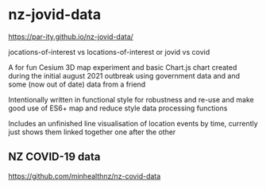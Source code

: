 # nz-jovid-data

https://par-ity.github.io/nz-jovid-data/

jocations-of-interest vs locations-of-interest or jovid vs covid

A for fun Cesium 3D map experiment and basic Chart.js chart created during the initial august 2021 outbreak using government data and and some (now out of date) data from a friend

Intentionally written in functional style for robustness and re-use and make good use of ES6+ map and reduce style data processing functions

Includes an unfinished line visualisation of location events by time, currently just shows them linked together one after the other

## NZ COVID-19 data

https://github.com/minhealthnz/nz-covid-data
